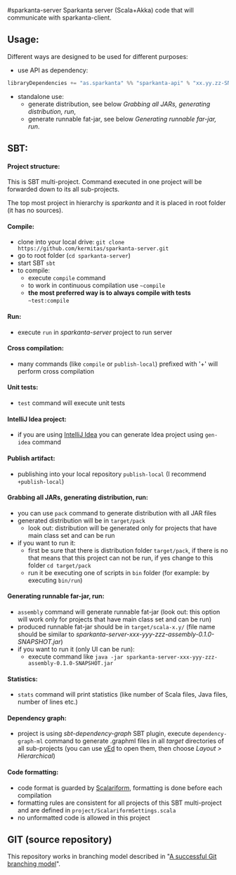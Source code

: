 #sparkanta-server
Sparkanta server (Scala+Akka) code that will communicate with sparkanta-client.

## Usage:
Different ways are designed to be used for different purposes:

  - use API as dependency:
    
```scala
libraryDependencies += "as.sparkanta" %% "sparkanta-api" % "xx.yy.zz-SNAPSHOT" // instead of 'xx.yy.zz-SNAPSHOT' please use latest version from project/Build.scala
```

  - standalone use:
    - generate distribution, see below *Grabbing all JARs, generating distribution, run*,
    - generate runnable fat-jar, see below *Generating runnable far-jar, run*.

## SBT:
#### Project structure:
This is SBT multi-project. Command executed in one project will be forwarded down to its all sub-projects.

The top most project in hierarchy is *sparkanta* and it is placed in root folder (it has no sources).

#### Compile:
- clone into your local drive: `git clone https://github.com/kermitas/sparkanta-server.git`
- go to root folder (`cd sparkanta-server`)
- start SBT `sbt`
- to compile:
    - execute `compile` command
    - to work in continuous compilation use `~compile`
    - **the most preferred way is to always compile with tests** `~test:compile` 

#### Run:
- execute `run` in *sparkanta-server* project to run server

#### Cross compilation:
- many commands (like `compile` or `publish-local`) prefixed with '+' will perform cross compilation

#### Unit tests:
- `test` command will execute unit tests

#### IntelliJ Idea project:
- if you are using [IntelliJ Idea](http://www.jetbrains.com/idea/) you can generate Idea project using `gen-idea` command

#### Publish artifact:
- publishing into your local repository `publish-local` (I recommend `+publish-local`)

#### Grabbing all JARs, generating distribution, run:
- you can use `pack` command to generate distribution with all JAR files
- generated distribution will be in `target/pack`
    - look out: distribution will be generated only for projects that have main class set and can be run
- if you want to run it:
    - first be sure that there is distribution folder `target/pack`, if there is no that means that this project can not be run, if yes change to this folder `cd target/pack`
    - run it be executing one of scripts in `bin` folder (for example: by executing `bin/run`)

#### Generating runnable far-jar, run:
- `assembly` command will generate runnable fat-jar (look out: this option will work only for projects that have main class set and can be run)
- produced runnable fat-jar should be in `target/scala-x.y/` (file name should be similar to *sparkanta-server-xxx-yyy-zzz-assembly-0.1.0-SNAPSHOT.jar*)
- if you want to run it (only UI can be run): 
    - execute command like `java -jar sparkanta-server-xxx-yyy-zzz-assembly-0.1.0-SNAPSHOT.jar`

#### Statistics:
- `stats` command will print statistics (like number of Scala files, Java files, number of lines etc.)

#### Dependency graph:
- project is using *sbt-dependency-graph* SBT plugin, execute `dependency-graph-ml` command to generate .graphml files in all *target* directories of all sub-projects (you can use [yEd](http://www.yworks.com/en/products_yfiles_about.html) to open them, then choose *Layout > Hierarchical*)

#### Code formatting:
- code format is guarded by [Scalariform](https://github.com/daniel-trinh/scalariform), formatting is done before each compilation
- formatting rules are consistent for all projects of this SBT multi-project and are defined in `project/ScalariformSettings.scala`
- no unformatted code is allowed in this project

## GIT (source repository)
This repository works in branching model described in "[A successful Git branching model](http://nvie.com/posts/a-successful-git-branching-model/)".
